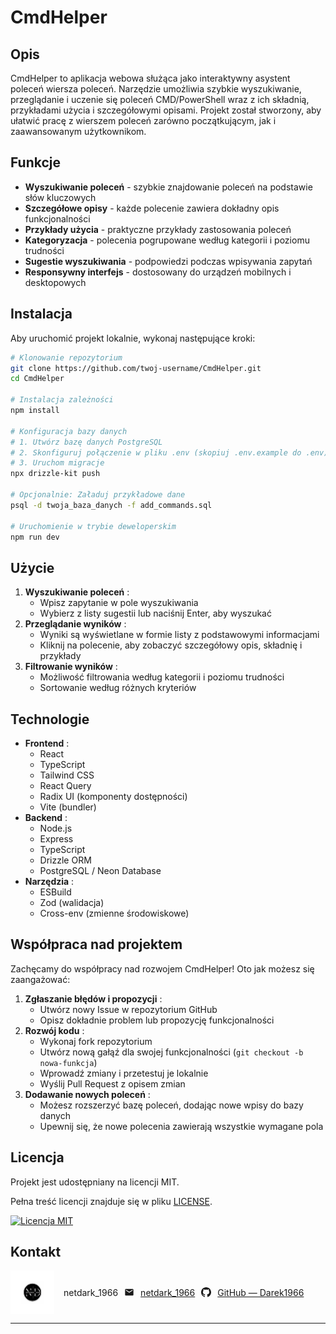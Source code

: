 # CmdHelper

## Opis

CmdHelper to aplikacja webowa służąca jako interaktywny asystent poleceń wiersza poleceń. Narzędzie umożliwia szybkie wyszukiwanie, przeglądanie i uczenie się poleceń CMD/PowerShell wraz z ich składnią, przykładami użycia i szczegółowymi opisami. Projekt został stworzony, aby ułatwić pracę z wierszem poleceń zarówno początkującym, jak i zaawansowanym użytkownikom.

## Funkcje

- **Wyszukiwanie poleceń** - szybkie znajdowanie poleceń na podstawie słów kluczowych
- **Szczegółowe opisy** - każde polecenie zawiera dokładny opis funkcjonalności
- **Przykłady użycia** - praktyczne przykłady zastosowania poleceń
- **Kategoryzacja** - polecenia pogrupowane według kategorii i poziomu trudności
- **Sugestie wyszukiwania** - podpowiedzi podczas wpisywania zapytań
- **Responsywny interfejs** - dostosowany do urządzeń mobilnych i desktopowych

## Instalacja

Aby uruchomić projekt lokalnie, wykonaj następujące kroki:

```bash
# Klonowanie repozytorium
git clone https://github.com/twoj-username/CmdHelper.git
cd CmdHelper

# Instalacja zależności
npm install

# Konfiguracja bazy danych
# 1. Utwórz bazę danych PostgreSQL
# 2. Skonfiguruj połączenie w pliku .env (skopiuj .env.example do .env)
# 3. Uruchom migracje
npx drizzle-kit push

# Opcjonalnie: Załaduj przykładowe dane
psql -d twoja_baza_danych -f add_commands.sql

# Uruchomienie w trybie deweloperskim
npm run dev
```

## Użycie

1. **Wyszukiwanie poleceń** :
   * Wpisz zapytanie w pole wyszukiwania
   * Wybierz z listy sugestii lub naciśnij Enter, aby wyszukać
2. **Przeglądanie wyników** :
   * Wyniki są wyświetlane w formie listy z podstawowymi informacjami
   * Kliknij na polecenie, aby zobaczyć szczegółowy opis, składnię i przykłady
3. **Filtrowanie wyników** :
   * Możliwość filtrowania według kategorii i poziomu trudności
   * Sortowanie według różnych kryteriów

## Technologie

* **Frontend** :
  * React
  * TypeScript
  * Tailwind CSS
  * React Query
  * Radix UI (komponenty dostępności)
  * Vite (bundler)
* **Backend** :
  * Node.js
  * Express
  * TypeScript
  * Drizzle ORM
  * PostgreSQL / Neon Database
* **Narzędzia** :
  * ESBuild
  * Zod (walidacja)
  * Cross-env (zmienne środowiskowe)

## Współpraca nad projektem

Zachęcamy do współpracy nad rozwojem CmdHelper! Oto jak możesz się zaangażować:

1. **Zgłaszanie błędów i propozycji** :
   * Utwórz nowy Issue w repozytorium GitHub
   * Opisz dokładnie problem lub propozycję funkcjonalności
2. **Rozwój kodu** :
   * Wykonaj fork repozytorium
   * Utwórz nową gałąź dla swojej funkcjonalności (`git checkout -b nowa-funkcja`)
   * Wprowadź zmiany i przetestuj je lokalnie
   * Wyślij Pull Request z opisem zmian
3. **Dodawanie nowych poleceń** :
   * Możesz rozszerzyć bazę poleceń, dodając nowe wpisy do bazy danych
   * Upewnij się, że nowe polecenia zawierają wszystkie wymagane pola

## Licencja

Projekt jest udostępniany na licencji MIT.

Pełna treść licencji znajduje się w pliku [LICENSE](vscode-webview://1qd8v1tula0u43gou3ukfl0snpfh7dthaabr622qdvjsb150mmrk/LICENSE).

[![Licencja MIT](https://img.shields.io/badge/Licencja-MIT-blue.svg)](vscode-webview://1qd8v1tula0u43gou3ukfl0snpfh7dthaabr622qdvjsb150mmrk/LICENSE)

## Kontakt

<div style="display: flex; align-items: center; gap: 15px;">
  <img src="logo.png" alt="Icon" width="70">
  <div style="display: flex; align-items: center; gap: 10px;">
    <span>netdark_1966</span>
    <svg width="16" height="16" viewBox="0 0 24 24" fill="currentColor">
      <path d="M20 4H4c-1.1 0-1.99.9-1.99 2L2 18c0 1.1.9 2 2 2h16c1.1 0 2-.9 2-2V6c0-1.1-.9-2-2-2zm0 4l-8 5-8-5V6l8 5 8-5v2z"/>
    </svg>
    <a href="mailto:netdark_1966@op.pl">netdark_1966</a>
    <svg width="16" height="16" viewBox="0 0 24 24" fill="currentColor">
      <path d="M12 0c-6.626 0-12 5.373-12 12 0 5.302 3.438 9.8 8.207 11.387.599.111.793-.261.793-.577v-2.234c-3.338.726-4.033-1.416-4.033-1.416-.546-1.387-1.333-1.756-1.333-1.756-1.089-.745.083-.729.083-.729 1.205.084 1.839 1.237 1.839 1.237 1.07 1.834 2.807 1.304 3.492.997.107-.775.418-1.305.762-1.604-2.665-.305-5.467-1.334-5.467-5.931 0-1.311.469-2.381 1.236-3.221-.124-.303-.535-1.524.117-3.176 0 0 1.008-.322 3.301 1.23.957-.266 1.983-.399 3.003-.404 1.02.005 2.047.138 3.006.404 2.291-1.552 3.297-1.23 3.297-1.23.653 1.653.242 2.874.118 3.176.77.84 1.235 1.911 1.235 3.221 0 4.609-2.807 5.624-5.479 5.921.43.372.823 1.102.823 2.222v3.293c0 .319.192.694.801.576 4.765-1.589 8.199-6.086 8.199-11.386 0-6.627-5.373-12-12-12z"/>
    </svg>
    <a href="https://github.com/Darek1966">GitHub — Darek1966</a>
  </div>
</div>

---
